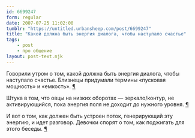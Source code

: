 ```yaml
---
id: 6699247
form: regular
date: 2007-07-25 11:02:00
tumblr: "https://untitled.urbansheep.com/post/6699247"
title: "Какой должна быть энергия диалога, чтобы наступало счастье"
tags:
    - post
    - про общение
layout: post-text.njk
---
```


<p>Говорили утром о том, какой должна быть энергия диалога, чтобы наступало счастье. Близнецы придумали термины «пусковая мощность» и «емкость». <a href="http://twitter.com/urbansheep/statuses/167279472">¶</a></p>

<p>Штука в том, что овцы на низких оборотах — зеркало/контур, не активирующийся, пока энергия поля не доходит до нужного уровня. <a href="http://twitter.com/urbansheep/statuses/167284962">¶</a></p>

<p>И вот о том, как должен быть устроен поток, генерирующий эту энергию, и идет разговор. Девочки спорят о том, как поджигать для этого беседы. <a href="http://twitter.com/urbansheep/statuses/167295892">¶</a></p>


